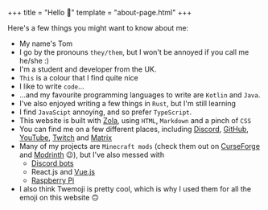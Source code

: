+++
title = "Hello 👋"
template = "about-page.html"
+++

Here's a few things you might want to know about me:
- My name's Tom
- I go by the pronouns `they/them`, but I won't be annoyed if you call me he/she :)
- I'm a student and developer from the UK.
- `This` is a colour that I find quite nice
- I like to write `code`...
- ...and my favourite programming languages to write are `Kotlin` and `Java`.
- I've also enjoyed writing a few things in `Rust`, but I'm still learning
-  I find `JavaScipt` annoying, and so prefer `TypeScript`.
- This website is built with [Zola](https://getzola.org), using `HTML`, `Markdown` and a pinch of `CSS`
- You can find me on a few different places, including [<i class="fab fa-discord"></i> Discord](https://discord.gg/tCAWpDsBmh), [<i class="fab fa-github"></i> GitHub](https://github.com/Geek202), [<i class="fab fa-youtube"></i> YouTube](https://youtube.com/channel/UCnY3mByJrN6ZbUC7PAAeySw/), [<i class="fab fa-twitch"></i> Twitch](https://twitch.tv/tom_the_geek) and [Matrix](https://matrix.to/#/@tom:tomthegeek.ml)
- Many of my projects are `Minecraft mods` (check them out on [CurseForge](https://www.curseforge.com/members/tom_the_geek/projects) and [Modrinth](https://modrinth.com/user/Geek202) 😉), but I've also messed with
  - [Discord bots](https://top.gg/bot/637593441194344470)
  - React.js and [Vue.js](https://github.com/Geek202/CardGameClient)
  - [Raspberry Pi](https://github.com/Geek202/thread)
- I also think Twemoji is pretty cool, which is why I used them for all the emoji on this website 🙃
